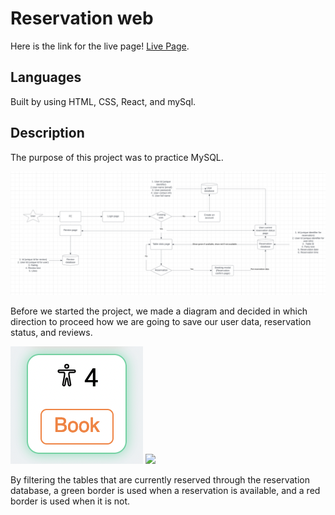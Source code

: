 # Reservation web

Here is the link for the live page! [Live Page](https://restaurant-reservation-sw.netlify.app/).

## Languages

Built by using HTML, CSS, React, and mySql.

## Description

The purpose of this project was to practice MySQL.

![](src/img/diagram.jpeg)

Before we started the project, we made a diagram and decided in which direction to proceed how we are going to save our user data, reservation status, and reviews.

![](src/img/greenBorder.png)
![](src/img/redBorder.png.png)

By filtering the tables that are currently reserved through the reservation database, a green border is used when a reservation is available, and a red border is used when it is not.

